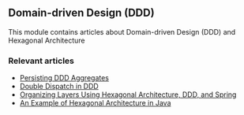 ## Domain-driven Design (DDD)

This module contains articles about Domain-driven Design (DDD) and Hexagonal Architecture

### Relevant articles

- [Persisting DDD Aggregates](https://www.baeldung.com/spring-persisting-ddd-aggregates)
- [Double Dispatch in DDD](https://www.baeldung.com/ddd-double-dispatch)
- [Organizing Layers Using Hexagonal Architecture, DDD, and Spring](https://www.baeldung.com/hexagonal-architecture-ddd-spring)
- [An Example of Hexagonal Architecture in Java](https://https://drafts.baeldung.com/?p=107061&preview=true)

